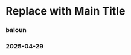 <!-- R Commander Markdown Template -->

Replace with Main Title
=======================

### baloun

### 2025-04-29





